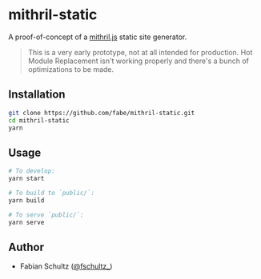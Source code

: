 # mithril-static

A proof-of-concept of a [mithril.js](https://mithril.js.org/) static site generator.

> This is a very early prototype, not at all intended for production. Hot Module Replacement isn't working properly and there's a bunch of optimizations to be made.

## Installation

```bash
git clone https://github.com/fabe/mithril-static.git
cd mithril-static
yarn
```

## Usage

```bash
# To develop:
yarn start

# To build to `public/`:
yarn build

# To serve `public/`:
yarn serve
```

## Author
- Fabian Schultz ([@fschultz_](https://twitter.com/fschultz_))